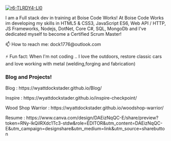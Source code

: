 

<a href="https://wyattdockstader.github.io/Blog/"><img src="https://i.ibb.co/tXvcZ5J/r6-TLRDY4-Ll0.png" alt="r6-TLRDY4-Ll0" border="0" /></a>
<p>I am a Full stack dev in training at Boise Code Works!  At Boise Code Works im developing my skills in HTML5 & CSS3, JavaScript ES6, Web API / HTTP, JS Frameworks, Nodejs, DotNet, Core C#, SQL, MongoDb and I've dedicated myself to become a Certified Scrum Master!</p> 

<P>📫 How to reach me: dock1776@outlook.com</p>
<p>⚡ Fun fact: When I'm not coding .. I love the outdoors, restore classic cars and love working with metal (welding,forging and fabrication)</p>

<h3>Blog and Projects!</h3>
<p>Blog : https://wyattdockstader.github.io/Blog/</p>
<p>Inspire : https://wyattdockstader.github.io/inspire-checkpoint/</p>
<p>Wood Shop Warrior : https://wyattdockstader.github.io/woodshop-warrior/</p>
<p>Resume : https://www.canva.com/design/DAEizNqQC-E/share/preview?token=RNy-lkQilRXdc1Tc3-stdw&role=EDITOR&utm_content=DAEizNqQC-E&utm_campaign=designshare&utm_medium=link&utm_source=sharebutton</p>
<!--
**wyattDockstader/wyattDockstader** is a ✨ _special_ ✨ repository because its `README.md` (this file) appears on your GitHub profile.

Here are some ideas to get you started:

- 🔭 I’m currently working on ...
- 🌱 I’m currently learning ...
- 👯 I’m looking to collaborate on ...
- 🤔 I’m looking for help with ...
- 💬 Ask me about ...
- 📫 How to reach me: ...
- 😄 Pronouns: ...
- ⚡ Fun fact: ...
-->
